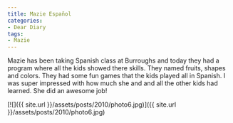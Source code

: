 ```yaml
---
title: Mazie Español
categories:
- Dear Diary
tags:
- Mazie
---
```


Mazie has been taking Spanish class at Burroughs and today they had a program where all the kids showed there skills. They named fruits, shapes and colors. They had some fun games that the kids played all in Spanish. I was super impressed with how much she and and all the other kids had learned. She did an awesome job!

[![]({{ site.url }}/assets/posts/2010/photo6.jpg)]({{ site.url }}/assets/posts/2010/photo6.jpg)
